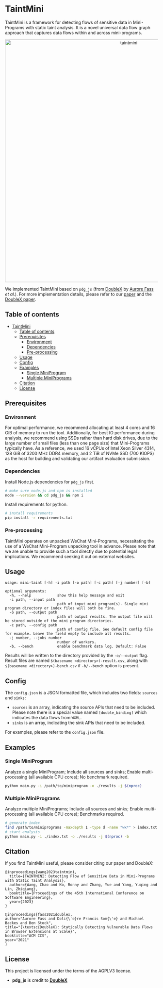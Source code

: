 # TaintMini

TaintMini is a framework for detecting flows of sensitive data in Mini-Programs with static taint analysis. It is a novel universal data flow graph approach that captures data flows within
and across mini-programs.

<p align="center"><img src="figure/taint-mini.svg" alt="taintmini" width="800"></p>

We implemented TaintMini based on `pdg_js` (from [DoubleX](https://github.com/Aurore54F/DoubleX) by [Aurore Fass](https://aurore54f.github.io/) *et al*.). For more implementation details, please refer to our [paper](https://chaowang.dev/publications/icse23.pdf) and the [DoubleX paper](https://swag.cispa.saarland/papers/fass2021doublex.pdf).

## Table of contents

- [TaintMini](#taintmini)
  - [Table of contents](#table-of-contents)
  - [Prerequisites](#prerequisites)
    - [Environment](#environment)
    - [Dependencies](#dependencies)
    - [Pre-processing](#pre-processing)
  - [Usage](#usage)
  - [Config](#config)
  - [Examples](#examples)
    - [Single MiniProgram](#single-miniprogram)
    - [Multiple MiniPrograms](#multiple-miniprograms)
  - [Citation](#citation)
  - [License](#license)

## Prerequisites

### Environment

For optimal performance, we recommend allocating at least 4 cores and 16 GiB of memory to run the tool. 
Additionally, for best IO performance during analysis, we recommend using SSDs rather than hard disk drives, due to the large number of small files (less than one page size) that Mini-Programs typically have.
As a reference, we used 16 vCPUs of Intel Xeon Silver 4314, 128 GiB of 3200 MHz DDR4 memory, and 2 TiB of NVMe SSD (700 KIOPS) as the host for building and validating our artifact evaluation submission.

### Dependencies

Install Node.js dependencies for `pdg_js` first.

```bash
# make sure node.js and npm is installed
node --version && cd pdg_js && npm i
```

Install requirements for python.

```bash
# install requirements
pip install -r requirements.txt
```

### Pre-processing

TaintMini operates on unpacked WeChat Mini-Programs, necessitating the use of a WeChat Mini-Program unpacking tool in advance.
Please note that we are unable to provide such a tool directly due to potential legal implications.
We recommend seeking it out on external websites.

## Usage

```
usage: mini-taint [-h] -i path [-o path] [-c path] [-j number] [-b]

optional arguments:
  -h, --help            show this help message and exit
  -i path, --input path
                        path of input mini program(s). Single mini program directory or index files will both be fine.
  -o path, --output path
                        path of output results. The output file will be stored outside of the mini program directories.
  -c path, --config path
                        path of config file. See default config file for example. Leave the field empty to include all results.
  -j number, --jobs number
                        number of workers.
  -b, --bench           enable benchmark data log. Default: False
```

Results will be written to the directory provided by the `-o/--output` flag.
Result files are named `$(basename <directory>)-result.csv`,
along with `$(basename <directory>)-bench.csv` if `-b/--bench` option is present.

## Config

The `config.json` is a JSON formatted file, which includes two fields: `sources` and `sinks`:

- `sources` is an array, indicating the source APIs that need to be included. Please note there is a special value named `[double_binding]` which indicates the data flows from `WXML`.
- `sinks` is an array, indicating the sink APIs that need to be included.

For examples, please refer to the `config.json` file.

## Examples

### Single MiniProgram

Analyze a single MiniProgram; Include all sources and sinks; Enable multi-processing (all available CPU cores); No benchmark required.

```bash
python main.py -i /path/to/miniprogram -o ./results -j $(nproc)
```

### Multiple MiniPrograms

Analyze multiple MiniPrograms; Include all sources and sinks; Enable multi-processing (all available CPU cores); Benchmarks required.

```bash
# generate index
find /path/to/miniprograms -maxdepth 1 -type d -name "wx*" > index.txt
# start analysis
python main.py -i ./index.txt -o ./results -j $(nproc) -b
```

## Citation

If you find TaintMini useful, please consider citing our paper and DoubleX:

```plaintext
@inproceedings{wang2023taintmini,
  title={TAINTMINI: Detecting Flow of Sensitive Data in Mini-Programs with Static Taint Analysis},
  author={Wang, Chao and Ko, Ronny and Zhang, Yue and Yang, Yuqing and Lin, Zhiqiang},
  booktitle={Proceedings of the 45th International Conference on Software Engineering},
  year={2023}
}

@inproceedings{fass2021doublex,
author="Aurore Fass and Doli{\`e}re Francis Som{\'e} and Michael Backes and Ben Stock",
title="{\textsc{DoubleX}: Statically Detecting Vulnerable Data Flows in Browser Extensions at Scale}",
booktitle="ACM CCS",
year="2021"
}
```

## License

This project is licensed under the terms of the AGPLV3 license.

* **pdg_js** is credit to [**DoubleX**](https://github.com/Aurore54F/DoubleX/)


